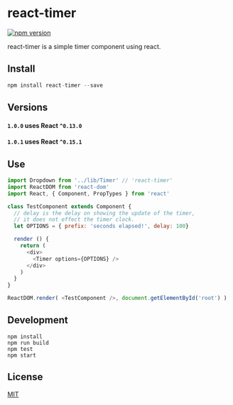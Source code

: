 # react-timer

[![npm version](https://badge.fury.io/js/react-timer.svg)](https://badge.fury.io/js/react-timer)

react-timer is a simple timer component using react.

## Install

``` js
npm install react-timer --save
```
## Versions

#### `1.0.0` uses React `^0.13.0`

#### `1.0.1` uses React `^0.15.1`

## Use

```javascript
import Dropdown from '../lib/Timer' // 'react-timer'
import ReactDOM from 'react-dom'
import React, { Component, PropTypes } from 'react'

class TestComponent extends Component {
  // delay is the delay on showing the update of the timer,
  // it does not effect the timer clock.
  let OPTIONS = { prefix: 'seconds elapsed!', delay: 100}

  render () {
    return (
      <div>
        <Timer options={OPTIONS} />
      </div>
    )
  }
}

ReactDOM.render( <TestComponent />, document.getElementById('root') )

```

## Development

    npm install
    npm run build
    npm test
    npm start

## License

[MIT](http://isekivacenz.mit-license.org/)
